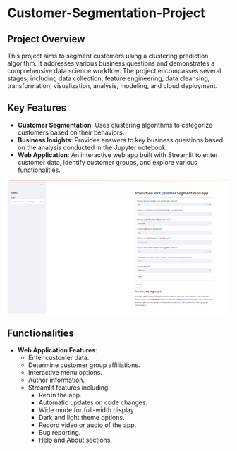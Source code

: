 # Customer-Segmentation-Project


## Project Overview

This project aims to segment customers using a clustering prediction algorithm. It addresses various business questions and demonstrates a comprehensive data science workflow. The project encompasses several stages, including data collection, feature engineering, data cleansing, transformation, visualization, analysis, modeling, and cloud deployment.

## Key Features

- **Customer Segmentation**: Uses clustering algorithms to categorize customers based on their behaviors.
- **Business Insights**: Provides answers to key business questions based on the analysis conducted in the Jupyter notebook.
- **Web Application**: An interactive web app built with Streamlit to enter customer data, identify customer groups, and explore various functionalities.

![Screenshot](https://github.com/kudikala-sahasra/Customer-Segmentation-Project/blob/main/Screenshot%202024-08-20%20220344.png)



## Functionalities

- **Web Application Features**:
  - Enter customer data.
  - Determine customer group affiliations.
  - Interactive menu options.
  - Author information.
  - Streamlit features including:
    - Rerun the app.
    - Automatic updates on code changes.
    - Wide mode for full-width display.
    - Dark and light theme options.
    - Record video or audio of the app.
    - Bug reporting.
    - Help and About sections.

